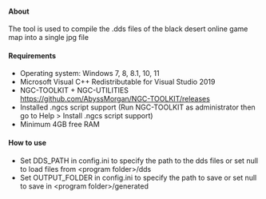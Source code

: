 #### About
The tool is used to compile the .dds files of the black desert online game map into a single jpg file

#### Requirements
- Operating system: Windows 7, 8, 8.1, 10, 11
- Microsoft Visual C++ Redistributable for Visual Studio 2019
- NGC-TOOLKIT + NGC-UTILITIES https://github.com/AbyssMorgan/NGC-TOOLKIT/releases
- Installed .ngcs script support (Run NGC-TOOLKIT as administrator then go to Help \> Install .ngcs script support)
- Minimum 4GB free RAM

#### How to use
- Set DDS_PATH in config.ini to specify the path to the dds files or set null to load files from \<program folder\>/dds
- Set OUTPUT_FOLDER in config.ini to specify the path to save or set null to save in \<program folder\>/generated